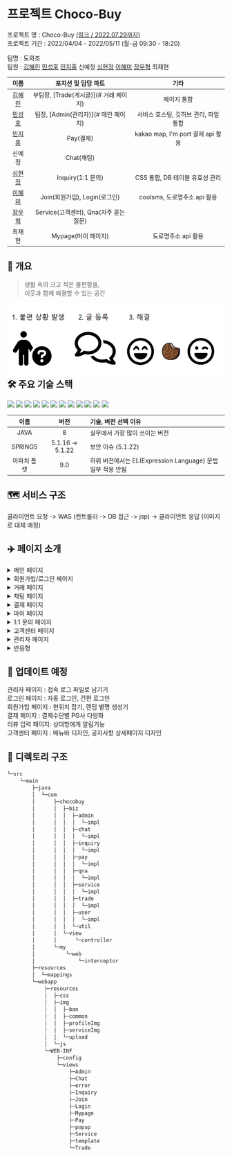 # 프로젝트 Choco-Buy

프로젝트 명 : Choco-Buy [(링크 / 2022.07.29까지)](http://chocobuy250.ml:8080/)    
프로젝트 기간 : 2022/04/04 - 2022/05/11 (월-금 09:30 - 18:20)  

팀명 : 도와조  
팀원 : [김혜린](https://github.com/gimae1) [민성호](https://github.com/Hernameis) [민지홍](https://github.com/may-jh) 신예정 [심현정](https://github.com/jwsimhj97) [이혜미](https://github.com/Flowerdrumsong) [장우혁](https://github.com/dgh03052) 최재현   

|                    이름                     |          포지션 및 담당 파트           |                 기타                  |
| :-----------------------------------------: | :------------------------------------: | :-----------------------------------: |
|     [김혜린](https://github.com/gimae1)     | 부팀장, [Trade(게시글)](# 거래 페이지) |              페이지 통합              |
|   [민성호](https://github.com/Hernameis)    |  팀장, [Admin(관리자)](# 메인 페이지)  | 서비스 호스팅, 깃허브 관리, 파일 통합 |
|     [민지홍](https://github.com/may-jh)     |               Pay(결제)                |   kakao map, I'm port 결제 api 활용   |
|                   신예정                    |               Chat(채팅)               |                                       |
|   [심현정](https://github.com/jwsimhj97)    |           Inquiry(1:1 문의)            |    CSS 통합, DB 테이블 유효성 관리    |
| [이혜미](https://github.com/Flowerdrumsong) |     Join(회원가입), Login(로그인)      |     coolsms, 도로명주소 api 활용      |
|    [장우혁](https://github.com/dgh03052)    | Service(고객센터), Qna(자주 묻는 질문) |                                       |
|                   최재현                    |          Mypage(마이 페이지)           |          도로명주소 api 활용          |



## :eyes: 개요

> 생활 속의 크고 작은 불편함을,   
> 이웃과 함께 해결할 수 있는  공간

<img src="./img/chocobuy_concept.png" align="left">



## 🛠 주요 기술 스택

<img src="https://img.shields.io/badge/html5-E34F26?style=for-the-badge&logo=html5&logoColor=white"> <img src="https://img.shields.io/badge/JAVA-007396?style=for-the-badge&logo=java&logoColor=white"> <img src="https://img.shields.io/badge/AWS-232F3E?style=for-the-badge&logo=amazonaws&logoColor=white"> <img src="https://img.shields.io/badge/Tomcat-F8DC75?style=for-the-badge&logo=apachetomcat&logoColor=black"> <img src="https://img.shields.io/badge/Github-181717?style=for-the-badge&logo=github&logoColor=white"> <img src="https://img.shields.io/badge/MariaDB-003545?style=for-the-badge&logo=mariadb&logoColor=white"> <img src="https://img.shields.io/badge/Bootstrap-7952B3?style=for-the-badge&logo=bootstrap&logoColor=white"> <img src="https://img.shields.io/badge/JavaScript-F7DF1E?style=for-the-badge&logo=javascript&logoColor=white"> <img src="https://img.shields.io/badge/CSS3-1572B6?style=for-the-badge&logo=css3&logoColor=white"> <img src="https://img.shields.io/badge/spring-6DB33F?style=for-the-badge&logo=spring&logoColor=white"> <img src="https://img.shields.io/badge/jQuery-0769AD?style=for-the-badge&logo=jquery&logoColor=white"> <img src="https://img.shields.io/badge/AJAX-232F3E?style=for-the-badge&logo=ajax&logoColor=white"> 

|    이름     |       버전       | 기술, 버전 선택 이유                                        |
| :---------: | :--------------: | :---------------------------------------------------------- |
|    JAVA     |        8         | 실무에서 가장 많이 쓰이는 버전                              |
|   SPRING5   | 5.1.16 -> 5.1.22 | 보안 이슈 (5.1.22)                                          |
| 아파치 톰캣 |       9.0        | 하위 버전에서는 EL(Expression Language) 문법 일부 적용 안됨 |

### 

## 🗺️ 서비스 구조



클라이언트 요청 -> WAS (컨트롤러 -> DB 접근 -> jsp) -> 클라이언트 응답 (이미지로 대체 예정)



## :airplane: 페이지 소개

<details>
    <summary>메인 페이지</summary>
    <div markdown="1">
<img src="./img/ppt/index.PNG" align="center">

</details>

<details>
    <summary>회원가입/로그인 페이지</summary>
    <div markdown="1">

<img src="./img/ppt/join1.PNG" align="center">

<img src="./img/ppt/join2.PNG" align="center">

<img src="./img/ppt/login1.PNG" align="center">

</details>

<details>
    <summary>거래 페이지</summary>
    <div markdown="1">

<img src="./img/ppt/trade1.PNG" align="center">

<img src="./img/ppt/trade2.PNG" align="center">

<img src="./img/ppt/trade3.PNG" align="center">

</details>

<details>
    <summary>채팅 페이지</summary>
    <div markdown="1">

<img src="./img/ppt/chat1.PNG" align="center">

<img src="./img/ppt/chat2.PNG" align="center">

<img src="./img/ppt/chat3.PNG" align="center">

</details>

<details>
    <summary>결제 페이지</summary>
    <div markdown="1">

<img src="./img/ppt/pay1.PNG" align="center">

<img src="./img/ppt/pay2.PNG" align="center">

</details>

<details>
    <summary>마이 페이지</summary>
    <div markdown="1">

<img src="./img/ppt/mypage1.PNG" align="center">

<img src="./img/ppt/mypage2.PNG" align="center">

</details>

<details>
    <summary>1:1 문의 페이지</summary>
    <div markdown="1">

<img src="./img/ppt/inquiry1.PNG" align="center">

<img src="./img/ppt/inquiry2.PNG" align="center">

<img src="./img/ppt/inquiry3.PNG" align="center">

</details>

<details>
    <summary>고객센터 페이지</summary>
    <div markdown="1">

<img src="./img/ppt/service1.PNG" align="center">

<img src="./img/ppt/service2.PNG" align="center">

<img src="./img/ppt/service3.PNG" align="center">

</details>

<details>
    <summary>관리자 페이지</summary>
    <div markdown="1">

<img src="./img/ppt/admin1.PNG" align="center">

</details>

<details>
    <summary>반응형</summary>
    <div markdown="1">

<img src="./img/ppt/response1.PNG" align="center">

<img src="./img/ppt/response2.PNG" align="center">

<img src="./img/ppt/response3.PNG" align="center">

</details>

## :date: 업데이트 예정

관리자 페이지 : 접속 로그 파일로 남기기  
로그인 페이지 : 자동 로그인, 간편 로그인  
회원가입 페이지 : 현위치 잡기, 랜덤 별명 생성기  
결제 페이지 : 결제수단별 PG사 다양화  
리뷰 입력 페이지: 상대방에게 알림기능  
고객센터 페이지 : 메뉴바 디자인,  공지사항 상세페이지 디자인




## :file_folder: 디렉토리 구조

```
└─src
    └─main
        ├─java
        │  └─com
        │      ├─chocobuy
        │      │  ├─biz
        │      │  │  ├─admin
        │      │  │  │  └─impl
        │      │  │  ├─chat
        │      │  │  │  └─impl
        │      │  │  ├─inquiry
        │      │  │  │  └─impl
        │      │  │  ├─pay
        │      │  │  │  └─impl
        │      │  │  ├─qna
        │      │  │  │  └─impl
        │      │  │  ├─service
        │      │  │  │  └─impl
        │      │  │  ├─trade
        │      │  │  │  └─impl
        │      │  │  ├─user
        │      │  │  │  └─impl
        │      │  │  └─util
        │      │  └─view
        │      │      └─controller
        │      └─my
        │          └─web
        │              └─interceptor
        ├─resources
        │  └─mappings
        └─webapp
            ├─resources
            │  ├─css
            │  ├─img
            │  │  ├─ban
            │  │  ├─common
            │  │  ├─profileImg
            │  │  ├─serviceImg
            │  │  └─upload
            │  └─js
            └─WEB-INF
                ├─config
                └─views
                    ├─Admin
                    ├─Chat
                    ├─error
                    ├─Inquiry
                    ├─Join
                    ├─Login
                    ├─Mypage
                    ├─Pay
                    ├─popup
                    ├─Service
                    ├─template
                    └─Trade
```
